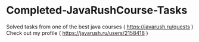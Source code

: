 # Completed-JavaRushCourse-Tasks
Solved tasks from one of the best java courses ( https://javarush.ru/quests )
Check out my profile ( https://javarush.ru/users/2158418 )
